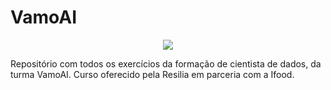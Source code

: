 # VamoAI  

<center>  

<img src = \C:\Users\feh_s\Google%20Drive\7_Resilia\Vamo_ai\capa.jpg>

</center>



Repositório com todos os exercícios da formação de cientista de dados, da turma VamoAI. Curso oferecido pela Resilia em parceria com a Ifood.
